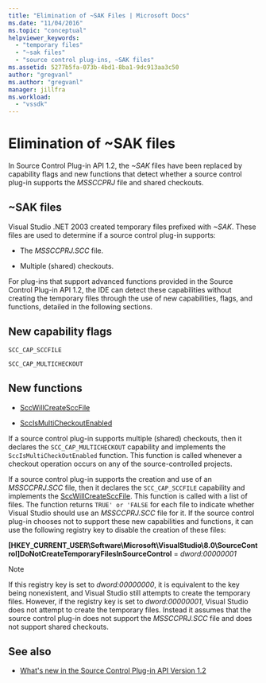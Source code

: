 ```yaml
---
title: "Elimination of ~SAK Files | Microsoft Docs"
ms.date: "11/04/2016"
ms.topic: "conceptual"
helpviewer_keywords:
  - "temporary files"
  - "~sak files"
  - "source control plug-ins, ~SAK files"
ms.assetid: 5277b5fa-073b-4bd1-8ba1-9dc913aa3c50
author: "gregvanl"
ms.author: "gregvanl"
manager: jillfra
ms.workload:
  - "vssdk"
---
```

# Elimination of ~SAK files
In Source Control Plug-in API 1.2, the *~SAK* files have been replaced by capability flags and new functions that detect whether a source control plug-in supports the *MSSCCPRJ* file and shared checkouts.

## ~SAK files
Visual Studio .NET 2003 created temporary files prefixed with *~SAK*. These files are used to determine if a source control plug-in supports:

- The *MSSCCPRJ.SCC* file.

- Multiple (shared) checkouts.

For plug-ins that support advanced functions provided in the Source Control Plug-in API 1.2, the IDE can detect these capabilities without creating the temporary files through the use of new capabilities, flags, and functions, detailed in the following sections.

## New capability flags
 `SCC_CAP_SCCFILE`

 `SCC_CAP_MULTICHECKOUT`

## New functions
- [SccWillCreateSccFile](../../extensibility/sccwillcreatesccfile-function.md)

- [SccIsMultiCheckoutEnabled](../../extensibility/sccismulticheckoutenabled-function.md)

 If a source control plug-in supports multiple (shared) checkouts, then it declares the `SCC_CAP_MULTICHECKOUT` capability and implements the `SccIsMultiCheckOutEnabled` function. This function is called whenever a checkout operation occurs on any of the source-controlled projects.

 If a source control plug-in supports the creation and use of an *MSSCCPRJ.SCC* file, then it declares the `SCC_CAP_SCCFILE` capability and implements the [SccWillCreateSccFile](../../extensibility/sccwillcreatesccfile-function.md). This function is called with a list of files. The function returns `TRUE' or 'FALSE` for each file to indicate whether Visual Studio should use an *MSSCCPRJ.SCC* file for it. If the source control plug-in chooses not to support these new capabilities and functions, it can use the following registry key to disable the creation of these files:

 **[HKEY_CURRENT_USER\Software\Microsoft\VisualStudio\8.0\SourceControl]DoNotCreateTemporaryFilesInSourceControl** = *dword:00000001*

> [!NOTE]
> If this registry key is set to *dword:00000000*, it is equivalent to the key being nonexistent, and Visual Studio still attempts to create the temporary files. However, if the registry key is set to *dword:00000001*, Visual Studio does not attempt to create the temporary files. Instead it assumes that the source control plug-in does not support the *MSSCCPRJ.SCC* file and does not support shared checkouts.

## See also
- [What's new in the Source Control Plug-in API Version 1.2](../../extensibility/internals/what-s-new-in-the-source-control-plug-in-api-version-1-2.md)